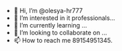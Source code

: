 - 👋 Hi, I’m @olesya-hr777
- 👀 I’m interested in it professionals...
- 🌱 I’m currently learning ...
- 💞️ I’m looking to collaborate on ...
- 📫 How to reach me 89154951345.

<!---
olesya-hr777/olesya-hr777 is a ✨ special ✨ repository because its `README.md` (this file) appears on your GitHub profile.
You can click the Preview link to take a look at your changes.
--->
